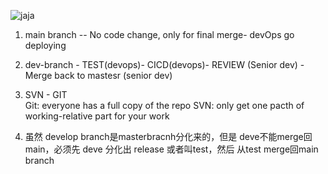 ![jaja](https://img-blog.csdn.net/20180624174835949?watermark/2/text/aHR0cHM6Ly9ibG9nLmNzZG4ubmV0L1NodVNoZW5nMDAwNw==/font/5a6L5L2T/fontsize/400/fill/I0JBQkFCMA==/dissolve/70)

1. main branch -- No code change, only for final merge- devOps go deploying

2. dev-branch - TEST(devops)- CICD(devops)- REVIEW (Senior dev) -Merge back to mastesr (senior dev)

3. SVN - GIT  
  Git: everyone has a full copy of the repo
  SVN: only get one pacth of working-relative part for your work
4. 虽然 develop branch是masterbracnh分化来的，但是 deve不能merge回main，必须先 deve 分化出 release 或者叫test，然后 从test merge回main branch
